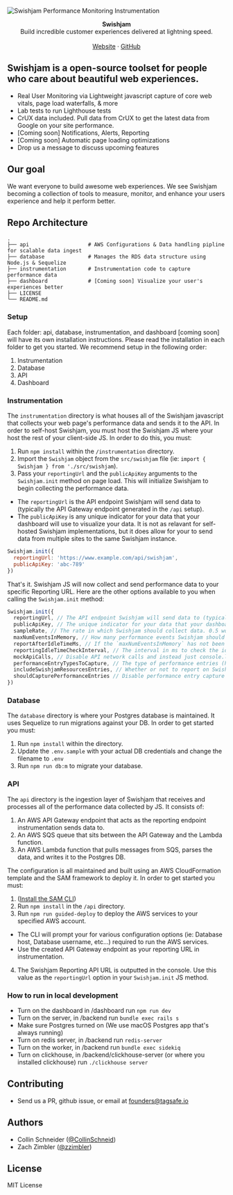 ![Swishjam Performance Monitoring Instrumentation](https://swishjam.com/readme.png)

<div align="center"> <strong>Swishjam</strong></div>
<div align="center">Build incredible customer experiences delivered at lightning speed.</div>
<br />
<div align="center">
<a href="https://swishjam.com">Website</a>
<span> · </span>
<a href="https://github.com/swishjam/swishjam">GitHub</a>
</div>

## Swishjam is a open-source toolset for people who care about beautiful web experiences.
- Real User Monitoring via Lightweight javascript capture of core web vitals, page load waterfalls, & more
- Lab tests to run Lighthouse tests
- CrUX data included. Pull data from CrUX to get the latest data from Google on your site performance.
- [Coming soon] Notifications, Alerts, Reporting 
- [Coming soon] Automatic page loading optimizations
- Drop us a message to discuss upcoming features

## Our goal
We want everyone to build awesome web experiences. We see Swishjam becoming a collection of tools to measure, monitor, and enhance your users experience and help it perform better.

## Repo Architecture 
    .
    ├── api                   # AWS Configurations & Data handling pipline for scalable data ingest
    ├── database              # Manages the RDS data structure using Node.js & Sequelize
    ├── instrumentation       # Instrumentation code to capture performance data
    ├── dashboard             # [Coming soon] Visualize your user's experiences better
    ├── LICENSE
    └── README.md

### Setup 
Each folder: api, database, instrumentation, and dashboard [coming soon] will have its own installation instructions. Please read the installation in each folder to get you started. We recommend setup in the following order:

1. Instrumentation
2. Database
3. API
3. Dashboard

### Instrumentation
The `instrumentation` directory is what houses all of the Swishjam javascript that collects your web page's performance data and sends it to the API. In order to self-host Swishjam, you must host the Swishjam JS where your host the rest of your client-side JS. In order to do this, you must:

1. Run `npm install` within the `/instrumentation` directory.
2. Import the `Swishjam` object from the `src/swishjam` file (ie: `import { Swishjam } from './src/swishjam`).
3. Pass your `reportingUrl` and the `publicApiKey` arguments to the `Swishjam.init` method on page load. This will initialize Swishjam to begin collecting the performance data. 
- The `reportingUrl` is the API endpoint Swishjam will send data to (typically the API Gateway endpoint generated in the `/api` setup). 
- The `publicApiKey` is any unique indicator for your data that your dashboard will use to visualize your data. It is not as relavant for self-hosted Swishjam implementations, but it does allow for your to send data from multiple sites to the same Swishjam instance.
```js
Swishjam.init({
  reportingUrl: 'https://www.example.com/api/swishjam',
  publicApiKey: 'abc-789'
})
```

That's it. Swishjam JS will now collect and send performance data to your specific Reporting URL. Here are the other options available to you when calling the `Swishjam.init` method:
```js
Swishjam.init({
  reportingUrl, // The API endpoint Swishjam will send data to (typically the API Gateway endpoint generated in the `/api` setup)
  publicApiKey, // The unique indicator for your data that your dashboard will use to visualize your data
  sampleRate, // The rate in which Swishjam should collect data. 0.5 would mean 50% of page views are captured. The default is 1 (100%).
  maxNumEventsInMemory, // How many performance events Swishjam should hold in memory before sending the data to the Swishjam API endponit, flushing the data. The default is 25.
  reportAfterIdleTimeMs, // If the `maxNumEventsInMemory` has not been met, how long in ms to hold onto the data in memory before sending it to the Swishjam API endpoint and flushing the data. The default is 10,000.
  reportingIdleTimeCheckInterval, // The interval in ms to check the idle time reporting, the default is 2,000.
  mockApiCalls, // Disable API network calls and instead just console.log the data, useful for development. Should never be used in prod.
  performanceEntryTypesToCapture, // The type of performance entries (https://developer.mozilla.org/en-US/docs/Web/API/PerformanceEntry/entryType) to capture and report on. The default is: 'navigation', 'paint', 'resource', 'longtask', 'largest-contentful-paint', 'layout-shift'. 
  includeSwishjamResourcesEntries, // Whether or not to report on Swishjam API calls as performance entries. The default is false.
  shouldCapturePerformanceEntries // Disable performance entry capture entirely, and only report Core Web Vital metrics.
})
```

### Database
The `database` directory is where your Postgres database is maintained. It uses Sequelize to run migrations against your DB. In order to get started you must:
1. Run `npm install` within the directory.
2. Update the `.env.sample` with your actual DB credentials and change the filename to `.env`
3. Run `npm run db:m` to migrate your database.

### API
The `api` directory is the ingestion layer of Swishjam that receives and processes all of the performance data collected by JS. It consists of: 
1. An AWS API Gateway endpoint that acts as the reporting endpoint instrumentation sends data to.
2. An AWS SQS queue that sits between the API Gateway and the Lambda function.
3. An AWS Lambda function that pulls messages from SQS, parses the data, and writes it to the Postgres DB.

The configuration is all maintained and built using an AWS CloudFormation template and the SAM framework to deploy it. In order to get started you must:
1. ([Install the SAM CLI](https://docs.aws.amazon.com/serverless-application-model/latest/developerguide/install-sam-cli.html))
2. Run `npm install` in the `/api` directory.
3. Run `npm run guided-deploy` to deploy the AWS services to your specified AWS account. 
- The CLI will prompt your for various configuration options (ie: Database host, Database username, etc...) required to run the AWS services. 
- Use the created API Gateway endpoint as your reporting URL in instrumentation.
4. The Swishjam Reporting API URL is outputted in the console. Use this value as the `reportingUrl` option in your `Swishjam.init` JS method.

### How to run in local development
- Turn on the dashboard in /dashboard run `npm run dev`
- Turn on the server, in /backend run `bundle exec rails s`
- Make sure Postgres turned on (We use macOS Postgres app that's always running)
- Turn on redis server, in /backend run `redis-server`
- Turn on the worker, in /backend run `bundle exec sidekiq`
- Turn on clickhouse, in /backend/clickhouse-server (or where you installed clickhouse) run `./clickhouse server`

## Contributing
- Send us a PR, github issue, or email at founders@tagsafe.io

## Authors
- Collin Schneider ([@CollinSchneid](https://twitter.com/collinschneid))
- Zach Zimbler ([@zzimbler](https://twitter.com/zzimbler))

## License

MIT License
